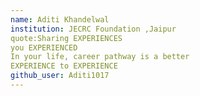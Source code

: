 ```yaml
---
name: Aditi Khandelwal
institution: JECRC Foundation ,Jaipur
quote:Sharing EXPERIENCES
you EXPERIENCED
In your life, career pathway is a better
EXPERIENCE to EXPERIENCE
github_user: Aditi1017
---
```

